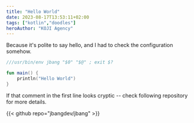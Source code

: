 ```yaml
---
title: "Hello World"
date: 2023-08-17T13:53:11+02:00
tags: ["kotlin","doodles"]
heroAuthor: "KOJI Agency"
---
```


Because it's polite to say hello, and I had to check the configuration somehow.

```kotlin
///usr/bin/env jbang "$0" "$@" ; exit $?

fun main() {
    println("Hello World")
}
```

If that comment in the first line looks cryptic -- check following repository
for more details.

{{< github repo="jbangdev/jbang" >}}